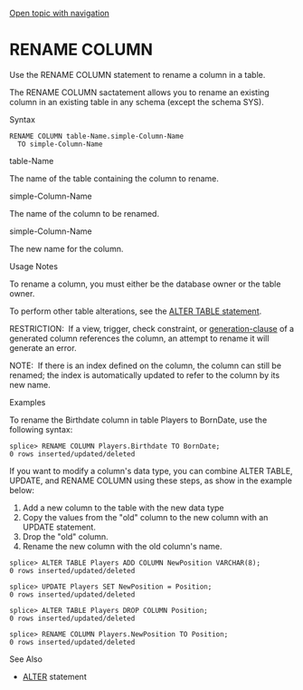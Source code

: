 [Open topic with navigation](../../../index.html#Shared/SQLReference/Statements/RenameColumn.html)

<a href="" id="Statements.RenameColumn"></a>[]()RENAME COLUMN
=============================================================

Use the <span class="CodeFont">RENAME COLUMN</span> statement to rename a column in a table.

The <span class="CodeFont">RENAME COLUMN</span> sactatement allows you to rename an existing column in an existing table in any schema (except the schema <span class="CodeFont">SYS</span>).

Syntax

``` FcnSyntax
RENAME COLUMN table-Name.simple-Column-Name
  TO simple-Column-Name
```

table-Name

The name of the table containing the column to rename.

simple-Column-Name

The name of the column to be renamed.

simple-Column-Name

The new name for the column.

Usage Notes

To rename a column, you must either be the database owner or the table owner.

To perform other table alterations, see the [<span class="CodeFont">ALTER TABLE</span> statement](AlterTable.html).

<span class="autonumber"><span class="noteAutoNum">RESTRICTION:  </span></span>If a view, <span>trigger, </span>check constraint, or <span class="ItalicFont">[generation-clause](GenerationClause.html)</span> of a generated column references the column, an attempt to rename it will generate an error.

<span class="autonumber"><span class="noteAutoNum">NOTE:  </span></span>If there is an index defined on the column, the column can still be renamed; the index is automatically updated to refer to the column by its new name.

Examples

To rename the <span class="CodeFont">Birthdate</span> column in table <span class="CodeFont">Players</span> to <span class="CodeFont">BornDate</span>, use the following syntax:

``` Example
splice> RENAME COLUMN Players.Birthdate TO BornDate;
0 rows inserted/updated/deleted
```

If you want to modify a column's data type, you can combine <span class="CodeFont">ALTER TABLE</span>, <span class="CodeFont">UPDATE</span>, and <span class="CodeFont">RENAME COLUMN</span> using these steps, as show in the example below:

1.  Add a new column to the table with the new data type
2.  Copy the values from the "old" column to the new column with an UPDATE statement.
3.  Drop the "old" column.
4.  Rename the new column with the old column's name.

``` Example
splice> ALTER TABLE Players ADD COLUMN NewPosition VARCHAR(8);
0 rows inserted/updated/deleted

splice> UPDATE Players SET NewPosition = Position;
0 rows inserted/updated/deleted

splice> ALTER TABLE Players DROP COLUMN Position;
0 rows inserted/updated/deleted

splice> RENAME COLUMN Players.NewPosition TO Position;
0 rows inserted/updated/deleted
```

See Also

-   [<span class="CodeFont">ALTER</span>](AlterTable.html) statement

 



